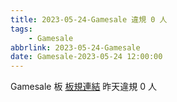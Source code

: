 ```yaml
---
title: 2023-05-24-Gamesale 違規 0 人
tags:
    - Gamesale
abbrlink: 2023-05-24-Gamesale
date: Gamesale-2023-05-24 12:00:00
---
```

Gamesale 板 [板規連結](https://www.ptt.cc/bbs/Gossiping/M.1637425085.A.07D.html)
昨天違規 0 人
